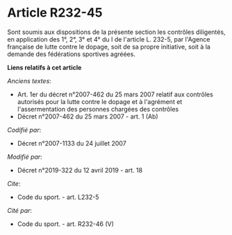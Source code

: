 # Article R232-45

Sont soumis aux dispositions de la présente section les contrôles diligentés, en application des 1°, 2°, 3° et 4° du I de
l'article L. 232-5, par l'Agence française de lutte contre le dopage, soit de sa propre initiative, soit à la demande des
fédérations sportives agréées.

**Liens relatifs à cet article**

_Anciens textes_:

  - Art. 1er du décret n°2007-462 du 25 mars 2007 relatif aux contrôles autorisés pour la lutte contre le dopage et à l'agrément et l'assermentation des personnes chargées des contrôles
  - Décret n°2007-462 du 25 mars 2007 - art. 1 (Ab)

_Codifié par_:

  - Décret n°2007-1133 du 24 juillet 2007

_Modifié par_:

  - Décret n°2019-322 du 12 avril 2019 - art. 18

_Cite_:

  - Code du sport. - art. L232-5

_Cité par_:

  - Code du sport. - art. R232-46 (V)
